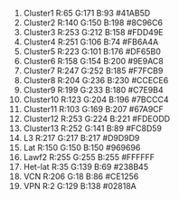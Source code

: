 1. Cluster1	R:65 G:171 B:93 #41AB5D
1. Cluster2	R:140 G:150 B:198 #8C96C6
1. Cluster3	R:253 G:212 B:158 #FDD49E
1. Cluster4	R:251 G:106 B:74 #FB6A4A
1. Cluster5	R:223 G:101 B:176 #DF65B0
1. Cluster6	R:158 G:154 B:200 #9E9AC8
1. Cluster7	R:247 G:252 B:185 #F7FCB9
1. Cluster8	R:204 G:236 B:230 #CCECE6
1. Cluster9	R:199 G:233 B:180 #C7E9B4
1. Cluster10	R:123 G:204 B:196 #7BCCC4
1. Cluster11	R:103 G:169 B:207 #67A9CF
1. Cluster12	R:253 G:224 B:221 #FDEODD
1. Cluster13	R:252 G:141 B:89 #FC8D59
1. L3	R:217 G:217 B:217 #D9D9D9
1. Lat	R:150 G:150 B:150 #969696
1. Lawf2	R:255 G:255 B:255 #FFFFFF
1. Het-lat	R:35 G:139 B:69 #238B45
1. VCN	R:206 G:18 B:86 #CE1256
1. VPN	R:2 G:129 B:138 #02818A
